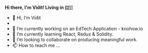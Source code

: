 **Hi there, I'm Vidit! Living in 🇨🇮**



- 👋 Hi, I’m Vidit
- 
- 👀 I’m currently working on an EdTech Application - knohow.io
- 🌱 I’m currently learning React, Redux & Solidity.
- 💞️ I’m looking to collaborate on producing meaningful work.
- 📫 How to reach me ...

<!---
vidit1001/vidit1001 is a ✨ special ✨ repository because its `README.md` (this file) appears on your GitHub profile.
You can click the Preview link to take a look at your changes.
--->
